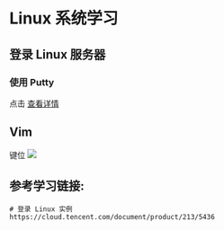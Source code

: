 # Linux 系统学习

## 登录 Linux 服务器
### 使用 Putty
点击 [查看详情](./putty_login.md)

## Vim
键位
![](https://ytsimg.gitee.io/blog/yts_github_io/linux/keys.jpg)

## 参考学习链接:
```shell
# 登录 Linux 实例
https://cloud.tencent.com/document/product/213/5436
```
